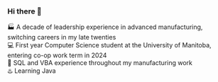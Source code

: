 ### Hi there 👋

:factory: A decade of leadership experience in advanced manufacturing, switching careers in my late twenties <br>
:computer: First year Computer Science student at the University of Manitoba, entering co-op work term in 2024 <br>
:minidisc: SQL and VBA experience throughout my manufacturing work <br>
:hotsprings: Learning Java



<!--
**jremp/jremp** is a ✨ _special_ ✨ repository because its `README.md` (this file) appears on your GitHub profile.

Here are some ideas to get you started:

- 🔭 I’m currently working on ...
- 🌱 I’m currently learning ...
- 👯 I’m looking to collaborate on ...
- 🤔 I’m looking for help with ...
- 💬 Ask me about ...
- 📫 How to reach me: ...
- 😄 Pronouns: ...
- ⚡ Fun fact: ...
-->
